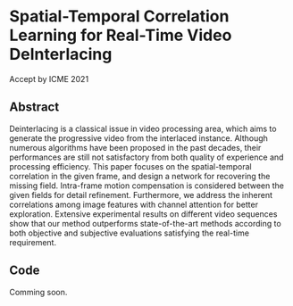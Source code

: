# Spatial-Temporal Correlation Learning for Real-Time Video DeInterlacing
Accept by ICME 2021
## Abstract
Deinterlacing is a classical issue in video processing area, which aims to generate the progressive video from the interlaced instance. Although numerous algorithms have been proposed in the past decades, their performances are still not satisfactory from both quality of experience and processing efficiency. This paper focuses on the spatial-temporal correlation in the given frame, and design a network for recovering the missing field. Intra-frame motion compensation is considered between the given fields for detail refinement. Furthermore, we address the inherent correlations among image features with channel attention for better exploration. Extensive experimental results on different video sequences show that our method outperforms state-of-the-art methods according to both objective and subjective evaluations satisfying the real-time requirement.
## Code
Comming soon.